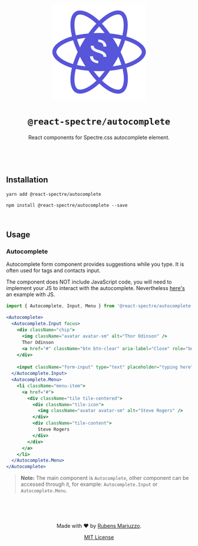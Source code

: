 <div align=center>
<img src="assets/react-spectre-logo.png" width="256" height="256">

# `@react-spectre/autocomplete`
React components for Spectre.css autocomplete element.

<br><br><br>
</div>

## Installation

```shell
yarn add @react-spectre/autocomplete
```

```shell
npm install @react-spectre/autocomplete --save
```

<br>

## Usage

### Autocomplete

Autocomplete form component provides suggestions while you type. It is often used for tags and contacts input.

The component does NOT include JavaScript code, you will need to implement your JS to interact with the autocomplete. Nevertheless [here's](assets/js_autocomplete.js) an example with JS.

```js
import { Autocomplete, Input, Menu } from '@react-spectre/autocomplete'
```

```jsx
<Autocomplete>
  <Autocomplete.Input focus>
    <div className="chip">
      <img className="avatar avatar-sm" alt="Thor Odinson" />
      Thor Odinson
      <a href="#" className="btn btn-clear" aria-label="Close" role="button" />
    </div>

    <input className="form-input" type="text" placeholder="typing here" />
  </Autocomplete.Input>
  <Autocomplete.Menu>
    <li className="menu-item">
      <a href="#">
        <div className="tile tile-centered">
          <div className="tile-icon">
            <img className="avatar avatar-sm" alt="Steve Rogers" />
          </div>
          <div className="tile-content">
            Steve Rogers
          </div>
        </div>
      </a>
    </li>
  </Autocomplete.Menu>
</Autocomplete>
```

> **Note:** The main component is `Autocomplete`, other component can be accessed through it, for example: `Autocomplete.Input` or `Autocomplete.Menu`.

<div align=center>
<br><br><br>

Made with :heart: by [Rubens Mariuzzo](https://github.com/rmariuzzo).

[MIT License](LICENSE)

</div>

